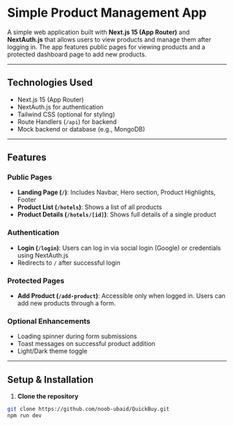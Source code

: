 # Simple Product Management App

A simple web application built with **Next.js 15 (App Router)** and **NextAuth.js** that allows users to view products and manage them after logging in. The app features public pages for viewing products and a protected dashboard page to add new products.

---

## Technologies Used
- Next.js 15 (App Router)  
- NextAuth.js for authentication  
- Tailwind CSS (optional for styling)  
- Route Handlers (`/api`) for backend  
- Mock backend or database (e.g., MongoDB)  

---

## Features

### Public Pages
- **Landing Page (`/`)**: Includes Navbar, Hero section, Product Highlights, Footer  
- **Product List (`/hotels`)**: Shows a list of all products  
- **Product Details (`/hotels/[id]`)**: Shows full details of a single product  

### Authentication
- **Login (`/login`)**: Users can log in via social login (Google) or credentials using NextAuth.js  
- Redirects to `/` after successful login  

### Protected Pages
- **Add Product (`/add-product`)**: Accessible only when logged in. Users can add new products through a form.  

### Optional Enhancements
- Loading spinner during form submissions  
- Toast messages on successful product addition  
- Light/Dark theme toggle  

---

## Setup & Installation

1. **Clone the repository**  
```bash
git clone https://github.com/noob-ubaid/QuickBuy.git
npm run dev
